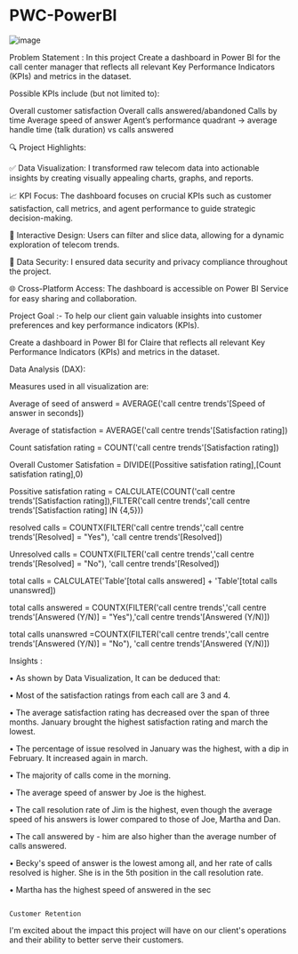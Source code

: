 # PWC-PowerBI

![image](https://github.com/Ishansingh438/PWC-PowerBI/assets/105629591/9ce25454-1d15-4e4c-b798-0066fe4dee22)

                                                                       
Problem Statement :
In this project Create a dashboard in Power BI for the call center manager that reflects all relevant Key Performance Indicators (KPIs) and metrics in the dataset.

Possible KPIs include (but not limited to):

Overall customer satisfaction
Overall calls answered/abandoned
Calls by time
Average speed of answer
Agent’s performance quadrant -> average handle time (talk duration) vs calls answered

🔍 Project Highlights:

✅ Data Visualization: I transformed raw telecom data into actionable insights by creating visually appealing charts, graphs, and reports.


📈 KPI Focus: The dashboard focuses on crucial KPIs such as customer satisfaction, call metrics, and agent performance to guide strategic decision-making.


🎨 Interactive Design: Users can filter and slice data, allowing for a dynamic exploration of telecom trends.


🔐 Data Security: I ensured data security and privacy compliance throughout the project.


🌐 Cross-Platform Access: The dashboard is accessible on Power BI Service for easy sharing and collaboration.


Project Goal :- 
To help our client gain valuable insights into customer preferences and key performance indicators (KPIs).

Create a dashboard in Power BI for Claire that reflects all relevant Key Performance Indicators (KPIs) and metrics in the dataset.

Data Analysis (DAX):

Measures used in all visualization are:

Average of seed of answerd = AVERAGE('call centre trends'[Speed of answer in seconds])

Average of statisfaction = AVERAGE('call centre trends'[Satisfaction rating])

Count satisfation rating = COUNT('call centre trends'[Satisfaction rating])

Overall Customer Satisfation = DIVIDE([Possitive satisfation rating],[Count satisfation rating],0)

Possitive satisfation rating = CALCULATE(COUNT('call centre trends'[Satisfaction rating]),FILTER('call centre trends','call centre trends'[Satisfaction rating] IN {4,5}))

resolved calls = COUNTX(FILTER('call centre trends','call centre trends'[Resolved] = "Yes"), 'call centre trends'[Resolved])

Unresolved calls = COUNTX(FILTER('call centre trends','call centre trends'[Resolved] = "No"), 'call centre trends'[Resolved])

total calls = CALCULATE('Table'[total calls answered] + 'Table'[total calls unanswred])

total calls answered = COUNTX(FILTER('call centre trends','call centre trends'[Answered (Y/N)] = "Yes"),'call centre trends'[Answered (Y/N)])

total calls unanswred =COUNTX(FILTER('call centre trends','call centre trends'[Answered (Y/N)] = "No"), 'call centre trends'[Answered (Y/N)])


Insights :

• As shown by Data Visualization, It can be deduced that:

• Most of the satisfaction ratings from each call are 3 and 4.

• The average satisfaction rating has decreased over the span of three months. January brought the highest satisfaction rating and march the lowest.

• The percentage of issue resolved in January was the highest, with a dip in February. It increased again in march.

• The majority of calls come in the morning.

• The average speed of answer by Joe is the highest.

• The call resolution rate of Jim is the highest, even though the average speed of his answers is lower compared to those of Joe, Martha and Dan. 

• The call answered by - him are also higher than the average number of calls answered.

• Becky's speed of answer is the lowest among all, and her rate of calls resolved is higher. She is in the 5th position in the call resolution rate.

• Martha has the highest speed of answered in the sec

                                                                        Customer Retention

I'm excited about the impact this project will have on our client's operations and their ability to better serve their customers.
